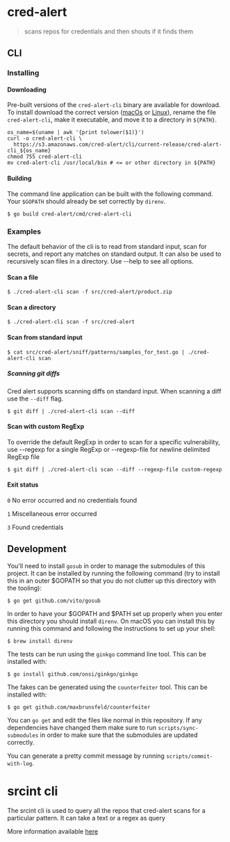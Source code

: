 # cred-alert

> scans repos for credentials and then shouts if it finds them

## CLI

### Installing

#### Downloading

Pre-built versions of the `cred-alert-cli` binary are available for download. To 
install download the correct version ([macOs][cred-alert-osx] or [Linux][cred-alert-linux]),
rename the file `cred-alert-cli`, make it executable, and move it to a directory in `${PATH}`.

```
os_name=$(uname | awk '{print tolower($1)}')
curl -o cred-alert-cli \
  https://s3.amazonaws.com/cred-alert/cli/current-release/cred-alert-cli_${os_name}
chmod 755 cred-alert-cli
mv cred-alert-cli /usr/local/bin # <= or other directory in ${PATH}
```

#### Building

The command line application can be built with the following command. Your
`$GOPATH` should already be set correctly by `direnv`.

    $ go build cred-alert/cmd/cred-alert-cli

### Examples

The default behavior of the cli is to read from standard input, scan for secrets, and report any
matches on standard output. It can also be used to recursively scan files in a directory.
Use --help to see all options.

#### Scan a file

    $ ./cred-alert-cli scan -f src/cred-alert/product.zip

#### Scan a directory

    $ ./cred-alert-cli scan -f src/cred-alert

#### Scan from standard input

    $ cat src/cred-alert/sniff/patterns/samples_for_test.go | ./cred-alert-cli scan

##### Scanning git diffs

Cred alert supports scanning diffs on standard input. When scanning a diff use the
`--diff` flag.

    $ git diff | ./cred-alert-cli scan --diff

#### Scan with custom RegExp

To override the default RegExp in order to scan for a specific vulnerability, use --regexp for a single RegExp or --regexp-file for newline delimited RegExp file

    $ git diff | ./cred-alert-cli scan --diff --regexp-file custom-regexp

#### Exit status

  `0` No error occurred and no credentials found

  `1` Miscellaneous error occurred

  `3` Found credentials

## Development

You'll need to install `gosub` in order to manage the submodules of this
project. It can be installed by running the following command (try to install
this in an outer $GOPATH so that you do not clutter up this directory with the
tooling):

    $ go get github.com/vito/gosub

In order to have your $GOPATH and $PATH set up properly when you enter this
directory you should install `direnv`. On macOS you can install this by running
this command and following the instructions to set up your shell:

    $ brew install direnv

The tests can be run using the `ginkgo` command line tool. This can be
installed with:

    $ go install github.com/onsi/ginkgo/ginkgo

The fakes can be generated using the `counterfeiter` tool. This can be
installed with:

    $ go get github.com/maxbrunsfeld/counterfeiter

You can `go get` and edit the files like normal in this repository. If any
dependencies have changed them make sure to run `scripts/sync-submodules` in
order to make sure that the submodules are updated correctly.

You can generate a pretty commit message by running `scripts/commit-with-log`.

[cred-alert-osx]: https://s3.amazonaws.com/cred-alert/cli/current-release/cred-alert-cli_darwin
[cred-alert-linux]: https://s3.amazonaws.com/cred-alert/cli/current-release/cred-alert-cli_linux

# srcint cli

The srcint cli is used to query all the repos that cred-alert scans for a particular pattern. 
It can take a text or a regex as query

More information available [here](https://github.com/pivotal-cf/sec-red-meta/blob/master/docs/srcint.md)
